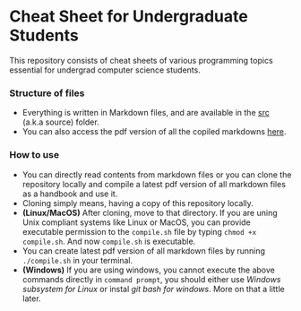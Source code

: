 # Cheat Sheet for Undergraduate Students
This repository consists of cheat sheets of various programming topics essential for undergrad computer science students.

### Structure of files
* Everything is written in Markdown files, and are available in the [src](/src) (a.k.a source) folder.
* You can also access the pdf version of all the copiled markdowns [here](/Book.pdf).

### How to use 
* You can directly read contents from markdown files or you can clone the repository locally and compile a latest pdf version of all markdown files as a handbook and use it. 
* Cloning simply means, having a copy of this repository locally.
* **(Linux/MacOS)** After cloning, move to that directory. If you are uning Unix compliant systems like Linux or MacOS, you can provide executable permission to the `compile.sh` file by typing `chmod +x compile.sh`. And now `compile.sh` is executable.
* You can create latest pdf version of all markdown files by running `./compile.sh` in your terminal.
* **(Windows)** If you are using windows, you cannot execute the above commands directly in `command prompt`, you should either use *Windows subsystem for Linux* or instal *git bash for windows*. More on that a little later.
